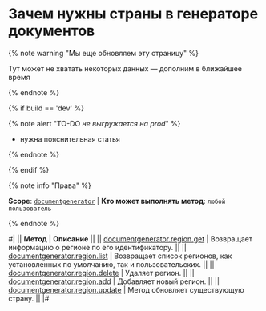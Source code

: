 # Зачем нужны страны в генераторе документов

{% note warning "Мы еще обновляем эту страницу" %}

Тут может не хватать некоторых данных — дополним в ближайшее время

{% endnote %}

{% if build == 'dev' %}

{% note alert "TO-DO _не выгружается на prod_" %}

- нужна пояснительная статья

{% endnote %}

{% endif %}

{% note info "Права" %}

**Scope**: [`documentgenerator`](../../scopes/permissions.md) | **Кто может выполнять метод**: `любой пользователь`

{% endnote %}

#|
|| **Метод** | **Описание** ||
|| [documentgenerator.region.get](./document-generator-region-get.md) | Возвращает информацию о регионе по его идентификатору. ||
|| [documentgenerator.region.list](./document-generator-region-list.md) | Возвращает список регионов, как установленных по умолчанию, так и пользовательских. ||
|| [documentgenerator.region.delete](./document-generator-region-delete.md) | Удаляет регион. ||
|| [documentgenerator.region.add](./document-generator-region-add.md) | Добавляет новый регион. ||
|| [documentgenerator.region.update](./document-generator-region-update.md) | Метод обновляет существующую страну. ||
|#
